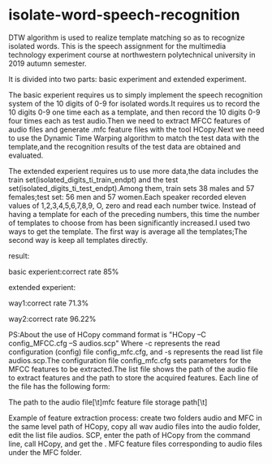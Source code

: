 
# isolate-word-speech-recognition
DTW algorithm is used to realize template matching so as to recognize isolated words.
This is the speech assignment for the multimedia technology experiment course at northwestern polytechnical university in 2019 autumn semester.

It is divided into two parts: basic experiment and extended experiment.

The basic experient requires us to simply implement the speech recognition system of the 10 digits of 0-9 for isolated words.It requires us to record the 10 digits 0-9 one time each as a template, and then record the 10 digits 0-9 four times each as test audio.Then we need to extract MFCC features of audio files and generate .mfc feature files with the tool HCopy.Next we need to use the Dynamic Time Warping algorithm to match the test data with the template,and the recognition results of the test data are obtained and evaluated.

The extended experient requires us to use more data,the data includes the train set(isolated_digits_ti_train_endpt) and the test set(isolated_digits_ti_test_endpt).Among them, train sets 38 males and 57 females;test set: 56 men and 57 women.Each speaker recorded eleven values of 1,2,3,4,5,6,7,8,9, O, zero and read each number twice.
Instead of having a template for each of the preceding numbers, this time the number of templates to choose from has been significantly increased.I used two ways to get the template.
The first way is average all the templates;The second way is keep all templates directly.

result:

basic experient:correct rate 85%

extended experient:

way1:correct rate 71.3%

way2:correct rate 96.22%



PS:About the use of HCopy command format is "HCopy –C config_MFCC.cfg –S audios.scp" Where -c represents the read configuration (config) file config_mfc.cfg, and -s represents the read list file audios.scp.The configuration file config_mfc.cfg sets parameters for the MFCC features to be extracted.The list file shows the path of the audio file to extract features and the path to store the acquired features. Each line of the file has the following form:

The path to the audio file[\t]mfc feature file storage path[\t]

Example of feature extraction process: create two folders audio and MFC in the same level path of HCopy, copy all wav audio files into the audio folder, edit the list file audios. SCP, enter the path of HCopy from the command line, call HCopy, and get the . MFC feature files corresponding to audio files under the MFC folder.

